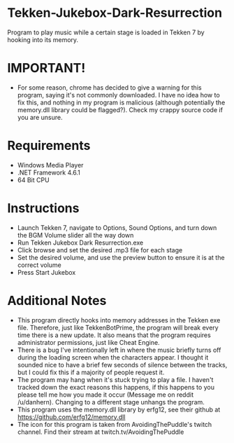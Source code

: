 # Tekken-Jukebox-Dark-Resurrection
Program to play music while a certain stage is loaded in Tekken 7 by hooking into its memory.

# IMPORTANT! 
* For some reason, chrome has decided to give a warning for this program, saying it's not commonly downloaded. I have no idea how to fix this, and nothing in my program is malicious (although potentially the memory.dll library could be flagged?). Check my crappy source code if you are unsure.



# Requirements
* Windows Media Player
* .NET Framework 4.6.1
* 64 Bit CPU

# Instructions
* Launch Tekken 7, navigate to Options, Sound Options, and turn down the BGM Volume slider all the way down
* Run Tekken Jukebox Dark Resurrection.exe
* Click browse and set the desired .mp3 file for each stage
* Set the desired volume, and use the preview button to ensure it is at the correct volume
* Press Start Jukebox

# Additional Notes 
* This program directly hooks into memory addresses in the Tekken exe file. Therefore, just like TekkenBotPrime, the program will break every time there is a new update. It also means that the program requires administrator permissions, just like Cheat Engine.
* There is a bug I've intentionally left in where the music briefly turns off during the loading screen when the characters appear. I thought it sounded nice to have a brief few seconds of silence between the tracks, but I could fix this if a majority of people request it.
* The program may hang when it's stuck trying to play a file. I haven't tracked down the exact reasons this happens, if this happens to you please tell me how you made it occur (Message me on reddit /u/danhern). Changing to a different stage unhangs the program.
* This program uses the memory.dll library by erfg12, see their github at https://github.com/erfg12/memory.dll 
* The icon for this program is taken from AvoidingThePuddle's twitch channel. Find their stream at twitch.tv/AvoidingThePuddle

